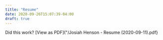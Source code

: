 ```yaml
---
title: "Resume"
date: 2020-09-26T15:07:39-04:00
draft: true
---
```



Did this work?
[View as PDF]("/Josiah Henson - Resume (2020-09-11).pdf}